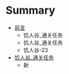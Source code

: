# Summary

* [前言](README.md)
   * 饥人谷_通关任务
   * 饥人谷_通关任务
   * 饥人谷-23
* [饥人谷_通关任务](ji_ren_gu_tong_guan_ren_wu.md)
   * 新

